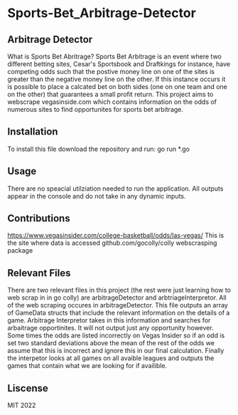 # Sports-Bet_Arbitrage-Detector

## Arbitrage Detector

What is Sports Bet Abritrage?
Sports Bet Arbitrage is an event where two different betting sites, Cesar's Sportsbook and Draftkings for instance, have competing odds such that the postive money line on one of the sites is greater than the negative money line on the other. If this instance occurs it is possible to place a calcated bet on both sides (one on one team and one on the other) that guarantees a small profit return. This project aims to webscrape vegasinside.com which contains information on the odds of numerous sites to find opportunites for sports bet arbitrage.

## Installation
To install this file download the repository and run: go run *.go

## Usage
There are no speacial utilziation needed to run the application. All outputs appear in the console and do not take in any dynamic inputs. 

## Contributions
https://www.vegasinsider.com/college-basketball/odds/las-vegas/ This is the site where data is accessed
github.com/gocolly/colly webscrasping package

## Relevant Files

There are two relevant files in this project (the rest were just learning how to web scrap in in go colly) are arbitrageDetector and arbtriageInterpretor. All of the web scraping occures in arbitrageDetector. This file outputs an array of GameData structs that include the relevant information on the details of a game. Arbitrage Interpretor takes in this information and searches for arbaitrage opportinites. It will not output just any opportunity however. Some times the odds are listed incorrectly on Vegas Insider so if an odd is set two standard deviations above the mean of the rest of the odds we assume that this is incorrect and ignore this in our final calculation. Finally the interpetor looks at all games on all avaible leagues and outputs the games that contain what we are looking for if availible.

## Liscense
MIT 2022
